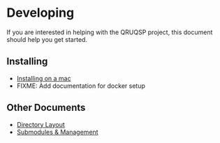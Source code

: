 Developing
==========

If you are interested in helping with the QRUQSP project, this document should help you get started.


Installing
----------

- [Installing on a mac](dev-install-mac.md)
- FIXME: Add documentation for docker setup

Other Documents
---------------

- [Directory Layout](directories.md)
- [Submodules & Management](modules.md)

